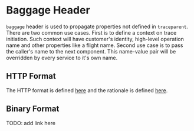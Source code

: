 # Baggage Header

`baggage` header is used to propagate properties not defined in `traceparent`. There
are two common use cases. First is to define a context on trace initiation. Such context will
have customer's identity, high-level operation name and other properties like a flight name.
Second use case is to pass the caller's name to the next component. This name-value pair will be
overridden by every service to it's own name.

## HTTP Format
The HTTP format is defined [here](HTTP_HEADER_FORMAT.md) and the rationale is defined
[here](HTTP_HEADER_FORMAT_RATIONALE.md).

## Binary Format
TODO: add link here
